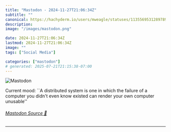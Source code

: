 ```yaml
---
title: "Mastodon - 2024-11-27T21:06:34Z"
subtitle: ""
canonical: https://hachyderm.io/users/mweagle/statuses/113556953128978972
description:
image: "/images/mastodon.png"

date: 2024-11-27T21:06:34Z
lastmod: 2024-11-27T21:06:34Z
image: ""
tags: ["Social Media"]

categories: ["mastodon"]
# generated: 2025-07-21T21:15:38-07:00
---
```

![Mastodon](/images/mastodon.png)

<p>Current mood: ``A distributed system is one in which the failure of a computer you didn&#39;t even know existed can render your own computer unusable&#39;&#39;</p>


###### [Mastodon Source 🐘](https://hachyderm.io/@mweagle/113556953128978972)

___
